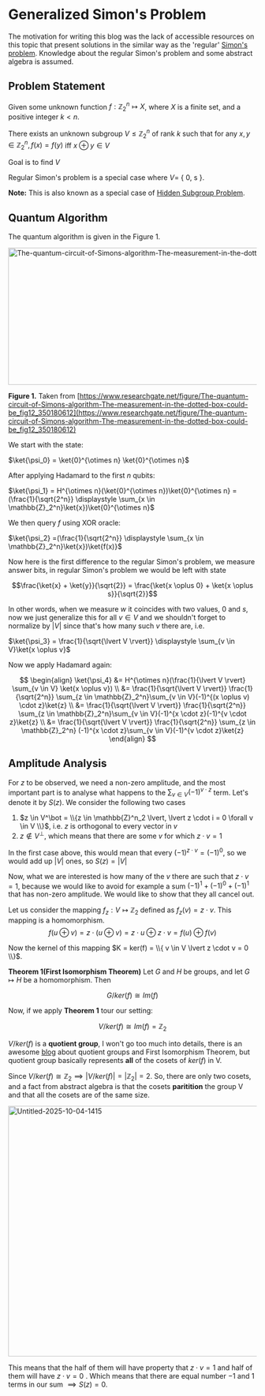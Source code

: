 # Generalized Simon's Problem
 
The motivation for writing this blog was the lack of accessible resources on this topic that present solutions in the similar way as the 'regular' [Simon's problem](https://en.wikipedia.org/wiki/Simon%27s_problem). Knowledge about the regular Simon's problem and some abstract algebra is assumed. 

## Problem Statement 
Given some unknown function $f: \mathbb{Z}_2^n \mapsto X$, where $X$ is a finite set, and a positive integer $k<n$. 

There exists an unknown subgroup $V \leq \mathbb{Z}_2^n$ of rank $k$ such that for any $x, y \in \mathbb{Z}^n_2, f(x) = f(y)$ iff $x \oplus y \in V$

Goal is to find $V$

Regular Simon's problem is a special case where $V =$ \{ 0, s \}. 

**Note:** This is also known as a special case of [Hidden Subgroup Problem](https://en.wikipedia.org/wiki/Hidden_subgroup_problem). 


## Quantum Algorithm 
The quantum algorithm is given in the Figure 1. 

<img width="827" height="278" alt="The-quantum-circuit-of-Simons-algorithm-The-measurement-in-the-dotted-box-could-be" src="https://github.com/user-attachments/assets/95bbd475-2f0e-4826-88b4-5552e23b4df9" />

**Figure 1.** Taken from [https://www.researchgate.net/figure/The-quantum-circuit-of-Simons-algorithm-The-measurement-in-the-dotted-box-could-be_fig12_350180612](https://www.researchgate.net/figure/The-quantum-circuit-of-Simons-algorithm-The-measurement-in-the-dotted-box-could-be_fig12_350180612)

We start with the state: 

$\ket{\psi_0} = \ket{0}^{\otimes n} \ket{0}^{\otimes n}$

After applying Hadamard to the first $n$ qubits: 

$\ket{\psi_1} = H^{\otimes n}(\ket{0}^{\otimes n})\ket{0}^{\otimes n} = (\frac{1}{\sqrt{2^n}} \displaystyle \sum_{x \in \mathbb{Z}_2^n}\ket{x})\ket{0}^{\otimes n}$

We then query $f$ using XOR oracle: 

$\ket{\psi_2} =(\frac{1}{\sqrt{2^n}} \displaystyle \sum_{x \in \mathbb{Z}_2^n}\ket{x})\ket{f(x)}$

Now here is the first difference to the regular Simon's problem, we measure answer bits, in regular Simon's problem we would be left with state 

$$\frac{\ket{x} + \ket{y}}{\sqrt{2}} = \frac{\ket{x \oplus 0} + \ket{x \oplus s}}{\sqrt{2}}$$ 

In other words, when we measure $w$ it coincides with two values, $0$ and $s$, now we just generalize this for all $v \in V$ and we shouldn't forget to normalize by $\lvert V \rvert$ since that's how many such $v$ there are, i.e.

$\ket{\psi_3} = \frac{1}{\sqrt{\lvert V \rvert}} \displaystyle \sum_{v \in V}\ket{x \oplus v}$  

Now we apply Hadamard again: 

$$
\begin{align}
    \ket{\psi_4} &= H^{\otimes n}(\frac{1}{\lvert V \rvert} \sum_{v \in V} \ket{x \oplus v}) \\
                 &= \frac{1}{\sqrt{\lvert V \rvert}} \frac{1}{\sqrt{2^n}}  \sum_{z \in \mathbb{Z}_2^n}\sum_{v \in V}(-1)^{(x \oplus v) \cdot z}\ket{z} \\ 
                &= \frac{1}{\sqrt{\lvert V \rvert}} \frac{1}{\sqrt{2^n}}  \sum_{z \in \mathbb{Z}_2^n}\sum_{v \in V}(-1)^{x \cdot z}(-1)^{v \cdot z}\ket{z} \\ 
                 &= \frac{1}{\sqrt{\lvert V \rvert}} \frac{1}{\sqrt{2^n}} \sum_{z \in \mathbb{Z}_2^n} (-1)^{x \cdot z}\sum_{v \in V}(-1)^{v \cdot z}\ket{z}
\end{align} 
$$ 

## Amplitude Analysis 
For $z$ to be observed, we need a non-zero amplitude, and the most important part is to analyse what happens to the $\sum_{v \in V}(-1)^{v \cdot z}$ term. Let's denote it by $S(z)$. We consider the following two cases 
1. $z \in V^\bot = \\{z \in \mathbb{Z}^n_2 \lvert, \lvert z \cdot i = 0 \forall v \in V  \\}$, i.e. $z$ is orthogonal to every vector in $v$ 
2. $z \notin V^\bot$, which means that there are some $v$ for which $z \cdot v = 1$

In the first case above, this would mean that every $(-1)^{z \cdot v} = (-1)^0$, so we would add up $\lvert V \rvert$ ones, so $S(z) = \lvert V \rvert$ 

Now, what we are interested is how many of the $v$ there are such that $z \cdot v = 1$, because we would like to avoid for example a sum $(-1)^1 + (-1)^0 + (-1)^1$ that has non-zero amplitude. We would like to show that they all cancel out.  

Let us consider the mapping $f_z: V \mapsto \mathbb{Z}_2$ defined as $f_z(v) = z \cdot v$. This mapping is a homomorphism. 
$$f(u \oplus v) = z \cdot (u \oplus v) = z \cdot u \oplus z \cdot v = f(u) \oplus f(v)$$

Now the kernel of this mapping $K = ker(f) = \\{ v \in V \lvert z \cdot v = 0 \\}$. 

**Theorem 1(First Isomorphism Theorem)** Let $G$ and $H$ be groups, and let $G \mapsto H$ be a homomorphism. Then 

$$G/ker(f) \cong Im(f)$$ 

Now, if we apply **Theorem 1** tour our setting: 

$$V/ker(f) \cong Im(f) = \mathbb{Z}_2$$

$V/ker(f)$ is a **quotient group**, I won't go too much into details, there is an awesome [blog](https://www.math3ma.com/blog/the-first-isomorphism-theorem-intuitively) about quotient groups and First Isomorphism Theorem, but quotient group basically represents **all** of the cosets of $ker(f)$ in V.   

Since $V/ker(f) \cong  \mathbb{Z}_2 \implies \lvert V/ker(f) \rvert = \lvert \mathbb{Z}_2 \rvert = 2$. So, there are only two cosets, and a fact from abstract algebra is that the cosets **paritition** the group V and that all the cosets are of the same size. 

<img width="715" height="508" alt="Untitled-2025-10-04-1415" src="https://github.com/user-attachments/assets/a5ebf8bc-ae58-4f0e-8c66-b56e95a03ee2" />

This means that the half of them will have property that $z \cdot v = 1$ and half of them will have $z \cdot v = 0$ . Which means that there are equal number $-1$ and $1$ terms in our sum $\implies S(z) = 0$. 

